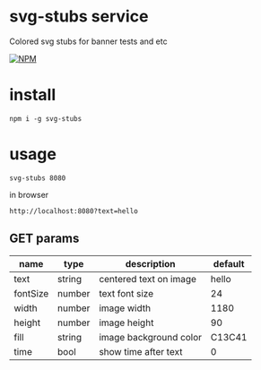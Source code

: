 # svg-stubs service

Colored svg stubs for banner tests and etc

[![NPM](https://nodei.co/npm/svg-stubs.png?downloads=true&downloadRank=true&stars=true)](https://nodei.co/npm/svg-stubs/)

# install

```
npm i -g svg-stubs
```


# usage

```
svg-stubs 8080
```

in browser

```
http://localhost:8080?text=hello
```

## GET params

| name     | type   | description            | default |
| -------- | ------ | ---------------------- | ------- |
| text     | string | centered text on image | hello   |
| fontSize | number | text font size         | 24      |
| width    | number | image width            | 1180    |
| height   | number | image height           | 90      |
| fill     | string | image background color | C13C41  |
| time     | bool   | show time after text   | 0       |
